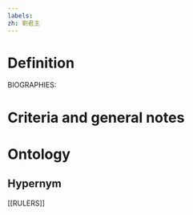 ```yaml
---
labels: 
zh: 劉君主
---
```


# Definition
BIOGRAPHIES:
# Criteria and general notes
# Ontology

## Hypernym
[[RULERS]]